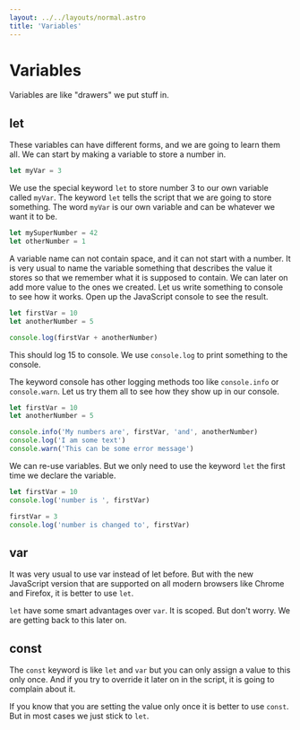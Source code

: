 ```yaml
---
layout: ../../layouts/normal.astro
title: 'Variables'
---
```


# Variables

Variables are like "drawers" we put stuff in.

## let

These variables can have different forms, and we are going to learn them all. We can start by making a variable to store a number in.

```javascript
let myVar = 3
```

We use the special keyword `let` to store number 3 to our own variable called `myVar`. The keyword `let` tells the script that we are going to store something. The word `myVar` is our own variable and can be whatever we want it to be.

```javascript
let mySuperNumber = 42
let otherNumber = 1
```

A variable name can not contain space, and it can not start with a number. It is very usual to name the variable something that describes the value it stores so that we remember what it is supposed to contain. We can later on add more value to the ones we created. Let us write something to console to see how it works. Open up the JavaScript console to see the result.

```javascript
let firstVar = 10
let anotherNumber = 5

console.log(firstVar + anotherNumber)
```

This should log 15 to console. We use `console.log` to print something to the console.

The keyword console has other logging methods too like `console.info` or `console.warn`.
Let us try them all to see how they show up in our console.

```javascript
let firstVar = 10
let anotherNumber = 5

console.info('My numbers are', firstVar, 'and', anotherNumber)
console.log('I am some text')
console.warn('This can be some error message')
```

We can re-use variables. But we only need to use the keyword `let` the first time we declare the variable.

```javascript
let firstVar = 10
console.log('number is ', firstVar)

firstVar = 3
console.log('number is changed to', firstVar)
```

## var

It was very usual to use var instead of let before. But with the new JavaScript version that are supported on all modern browsers like Chrome and Firefox, it is better to use `let`.

`let` have some smart advantages over `var`. It is scoped. But don't worry. We are getting back to this later on.

## const

The `const` keyword is like `let` and `var` but you can only assign a value to this only once. And if you try to override it later on in the script, it is going to complain about it.

If you know that you are setting the value only once it is better to use `const`. But in most cases we just stick to `let`.
